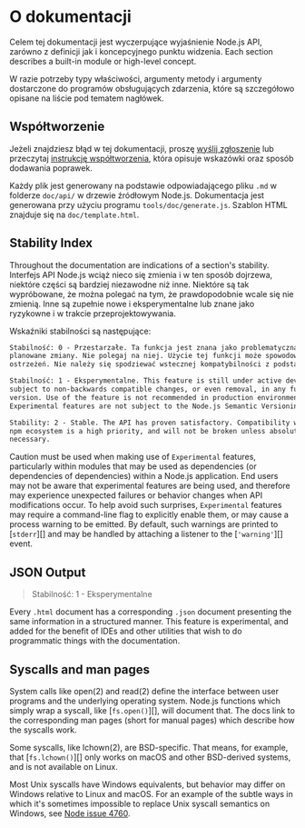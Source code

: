 # O dokumentacji

<!--introduced_in=v0.10.0-->

<!-- type=misc -->

Celem tej dokumentacji jest wyczerpujące wyjaśnienie Node.js API, zarówno z definicji jak i koncepcyjnego punktu widzenia. Each section describes a built-in module or high-level concept.

W razie potrzeby typy właściwości, argumenty metody i argumenty dostarczone do programów obsługujących zdarzenia, które są szczegółowo opisane na liście pod tematem nagłówek.

## Współtworzenie

Jeżeli znajdziesz błąd w tej dokumentacji, proszę [wyślij zgłoszenie](https://github.com/nodejs/node/issues/new) lub przeczytaj [instrukcję współtworzenia](https://github.com/nodejs/node/blob/master/CONTRIBUTING.md), która opisuje wskazówki oraz sposób dodawania poprawek.

Każdy plik jest generowany na podstawie odpowiadającego pliku `.md` w folderze `doc/api/` w drzewie źródłowym Node.js. Dokumentacja jest generowana przy użyciu programu `tools/doc/generate.js`. Szablon HTML znajduje się na `doc/template.html`.

## Stability Index

<!--type=misc-->

Throughout the documentation are indications of a section's stability. Interfejs API Node.js wciąż nieco się zmienia i w ten sposób dojrzewa, niektóre części są bardziej niezawodne niż inne. Niektóre są tak wypróbowane, że można polegać na tym, że prawdopodobnie wcale się nie zmienią. Inne są zupełnie nowe i eksperymentalne lub znane jako ryzykowne i w trakcie przeprojektowywania.

Wskaźniki stabilności są następujące:

```txt
Stabilność: 0 - Przestarzałe. Ta funkcja jest znana jako problematyczna i mogą być
planowane zmiany. Nie polegaj na niej. Użycie tej funkcji może spowodować pojawienie się
ostrzeżeń. Nie należy się spodziewać wstecznej kompatybilności z podstawowymi wersjami.
```

```txt
Stabilność: 1 - Eksperymentalne. This feature is still under active development and
subject to non-backwards compatible changes, or even removal, in any future
version. Use of the feature is not recommended in production environments.
Experimental features are not subject to the Node.js Semantic Versioning model.
```

```txt
Stability: 2 - Stable. The API has proven satisfactory. Compatibility with the
npm ecosystem is a high priority, and will not be broken unless absolutely
necessary.
```

Caution must be used when making use of `Experimental` features, particularly within modules that may be used as dependencies (or dependencies of dependencies) within a Node.js application. End users may not be aware that experimental features are being used, and therefore may experience unexpected failures or behavior changes when API modifications occur. To help avoid such surprises, `Experimental` features may require a command-line flag to explicitly enable them, or may cause a process warning to be emitted. By default, such warnings are printed to [`stderr`][] and may be handled by attaching a listener to the [`'warning'`][] event.

## JSON Output

<!-- YAML
added: v0.6.12
-->

> Stabilność: 1 - Eksperymentalne

Every `.html` document has a corresponding `.json` document presenting the same information in a structured manner. This feature is experimental, and added for the benefit of IDEs and other utilities that wish to do programmatic things with the documentation.

## Syscalls and man pages

System calls like open(2) and read(2) define the interface between user programs and the underlying operating system. Node.js functions which simply wrap a syscall, like [`fs.open()`][], will document that. The docs link to the corresponding man pages (short for manual pages) which describe how the syscalls work.

Some syscalls, like lchown(2), are BSD-specific. That means, for example, that [`fs.lchown()`][] only works on macOS and other BSD-derived systems, and is not available on Linux.

Most Unix syscalls have Windows equivalents, but behavior may differ on Windows relative to Linux and macOS. For an example of the subtle ways in which it's sometimes impossible to replace Unix syscall semantics on Windows, see [Node issue 4760](https://github.com/nodejs/node/issues/4760).